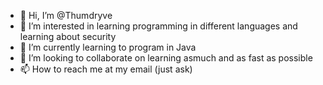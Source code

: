 - 👋 Hi, I’m @Thumdryve
- 👀 I’m interested in learning programming in different languages and learning about security
- 🌱 I’m currently learning to program in Java
- 💞️ I’m looking to collaborate on learning asmuch and as fast as possible
- 📫 How to reach me at my email (just ask)

<!---
Thumdryve/Thumdryve is a ✨ special ✨ repository because its `README.md` (this file) appears on your GitHub profile.
You can click the Preview link to take a look at your changes.
--->
